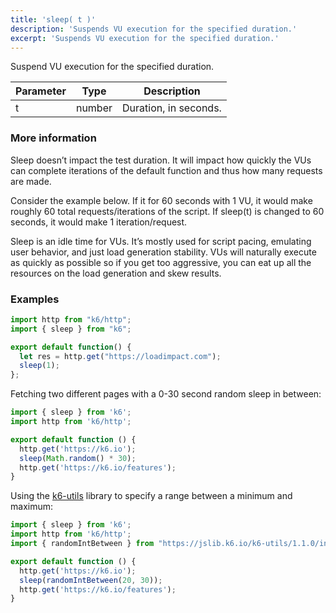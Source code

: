 ```yaml
---
title: 'sleep( t )'
description: 'Suspends VU execution for the specified duration.'
excerpt: 'Suspends VU execution for the specified duration.'
---
```


Suspend VU execution for the specified duration.

| Parameter | Type   | Description           |
| --------- | ------ | --------------------- |
| t         | number | Duration, in seconds. |

### More information
Sleep doesn’t impact the test duration. It will impact how quickly the VUs can complete iterations of the default function and thus how many requests are made.

Consider the example below. If it for 60 seconds with 1 VU, it would make roughly 60 total requests/iterations of the script. If sleep(t) is changed to 60 seconds, it would make 1 iteration/request. 

Sleep is an idle time for VUs. It’s mostly used for script pacing, emulating user behavior, and just load generation stability. VUs will naturally execute as quickly as possible so if you get too aggressive, you can eat up all the resources on the load generation and skew results.

### Examples
<CodeGroup labels={[]}>

```javascript
import http from "k6/http";
import { sleep } from "k6";

export default function() {
  let res = http.get("https://loadimpact.com");
  sleep(1);
};
```

</CodeGroup>

Fetching two different pages with a 0-30 second random sleep in between:

<CodeGroup labels={[]}>

```javascript
import { sleep } from 'k6';
import http from 'k6/http';

export default function () {
  http.get('https://k6.io');
  sleep(Math.random() * 30);
  http.get('https://k6.io/features');
}
```

</CodeGroup>

Using the [k6-utils](https://jslib.k6.io/k6-utils/) library to specify a range between a minimum and maximum:

<CodeGroup labels={[]}>

```javascript
import { sleep } from 'k6';
import http from 'k6/http';
import { randomIntBetween } from "https://jslib.k6.io/k6-utils/1.1.0/index.js";

export default function () {
  http.get('https://k6.io');
  sleep(randomIntBetween(20, 30));
  http.get('https://k6.io/features');
}
```

</CodeGroup>
